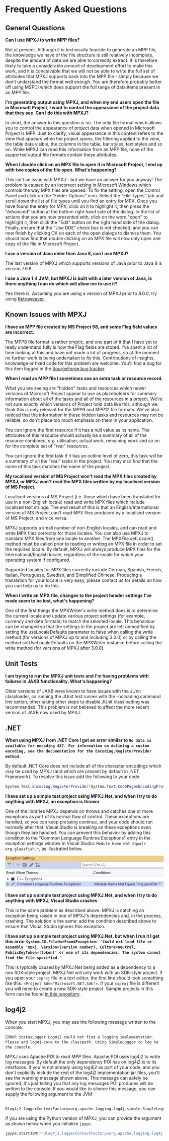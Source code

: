 # Frequently Asked Questions
## General Questions

**Can I use MPXJ to write MPP files?**

Not at present. Although it is technically feasible to generate an MPP file, the
knowledge we have of the file structure is still relatively incomplete, despite
the amount of data we are able to correctly extract. It is therefore likely to
take a considerable amount of development effort to make this work, and it is
conceivable that we will not be able to write the full set of attributes that
MPXJ supports back into the MPP file - simply because we don't understand the
format well enough. You are therefore probably better off using MSPDI which does
support the full range of data items present in an MPP file.

**I'm generating output using MPXJ, and when my end users open the file in
Microsoft Project, I want to control the appearance of the project data that
they see. Can I do this with MPXJ?**

In short, the answer to this question is no. The only file format which allows
you to control the appearance of project data when opened in Microsoft Project
is MPP. Just to clarify, visual appearance in this context refers to the view
that appears when the project opens, the filtering applied to the view, the
table data visible, the columns in the table, bar styles, text styles and so on.
While MPXJ can read this information from an MPP file, none of the supported
output file formats contain these attributes.

**When I double click on an MPX file to open it in Microsoft Project, I end up
with two copies of the file open. What's happening?**

This isn't an issue with MPXJ - but we have an answer for you anyway! The
problem is caused by an incorrect setting in Microsoft Windows which controls the
way MPX files are opened. To fix the setting, open the Control Panel and click
on the "Folder Options" icon. Select the "File Types" tab and scroll down the
list of file types until you find an entry for MPX. Once you have found the
entry for MPX, click on it to highlight it, then press the "Advanced" button at
the bottom right hand side of the dialog. In the list of actions that you are
now presented with, click on the word "open" to highlight it, then click the
"Edit" button on the right hand side of the dialog. Finally, ensure that the
"Use DDE" check box is not checked, and you can now finish by clicking OK on
each of the open dialogs to dismiss them. You should now find that double
clicking on an MPX file will now only open one copy of the file in Microsoft
Project.

**I use a version of Java older than Java 8, can I use MPXJ?**

The last version of MPXJ which supports versions of Java prior to Java 8 is
version 7.9.8.

**I use a Java 1.4 JVM, but MPXJ is built with a later version of Java, is there
anything I can do which will allow me to use it?**

Yes there is. Assuming you are using a version of MPXJ prior to 8.0.0,
try using [Retroweaver](http://retroweaver.sourceforge.net/).

## Known Issues with MPXJ
**I have an MPP file created by MS Project 98, and some Flag field values
are incorrect.**

The MPP8 file format is rather cryptic, and one part of it that I have yet to
really understand fully is how the Flag fields are stored. I've spent a lot of
time looking at this and have not made a lot of progress, so at the moment no
further work is being undertaken to fix this. Contributions of insights,
knowledge or fixed code for this problem are welcome. You'll find a bug for this
item logged in the
[SourgeForge bug tracker](http://sourceforge.net/tracker/index.php?func=detail&aid=816347&group_id=70649&atid=528541).

**When I read an MPP file I sometimes see an extra task or resource record.**

What you are seeing are "hidden" tasks and resources which newer versions of
Microsoft Project appear to use as placeholders for summary information about
all of the tasks and all of the resources in a project. We're not sure exactly
which versions of Project hold data like this, although we think this is only
relevant for the MPP9 and MPP12 file formats. We've also noticed that the
information in these hidden tasks and resources may not be reliable, so don't
place too much emphasis on them in your application.

You can ignore the first resource if it has a null value as its name. The
attributes of this resource should actually be a summary of all of the resource
combined, e.g. utilisation, actual work, remaining work and so on for the
complete set of "real" resources.

You can ignore the first task if it has an outline level of zero, this task will
be a summary of all the "real" tasks in the project. You may also find that the
name of this task matches the name of the project.

**My localised version of MS Project won't read the MPX files created by MPXJ,
or MPXJ won't read the MPX files written by my localised version of MS Project.**

Localised versions of MS Project (i.e. those which have been translated for use
in a non-English locale) read and write MPX files which include localised text
strings. The end result of this is that an English/International version of MS
Project can't read MPX files produced by a localised version of MS Project, and
vice versa.

MPXJ supports a small number of non-English locales, and can read and write MPX
files correctly for those locales. You can also use MPXJ to translate MPX files
from one locale to another. The MPXFile.setLocale() method must be called prior
to reading or writing an MPX file in order to set the required locale. By
default, MPXJ will always produce MPX files for the International/English locale,
regardless of the locale for which your operating system if configured.

Supported locales for MPX files currently include German, Spanish, French,
Italian, Portuguese, Swedish, and Simplified Chinese. Producing a translation
for your locale is very easy, please contact us for details on how you can help
us to do this.

**When I write an MPX file, changes to the project header settings I've made
seem to be lost, what's happening?**

One of the first things the MPXWriter's write method does is to determine the
current locale and update various project settings (for example, currency and
date formats) to match the selected locale. This behaviour can be changed so
that the settings in the project are left unmodified by setting the
useLocaleDefaults parameter to false when calling the write method (for versions
of MPXJ up to and including 3.0.0) or by calling the method setUseLocaleDefaults
on the MPXWriter instance before calling the write method (for versions of MPXJ
after 3.0.0).

## Unit Tests
**I am trying to run the MPXJ unit tests and I'm having problems with failures
in JAXB functionality. What's happening?**

Older versions of JAXB were known to have issues with the JUnit classloader, so
running the JUnit test runner with the -noloading command line option, other
taking other steps to disable JUnit classloading was recommended. This problem
is not believed to affect the more recent version of JAXB now used by MPXJ.

## .NET
**When using MPXJ from .NET Core I get an error similar to `No data is available
  for encoding 437. For information on defining a custom encoding, see the
  documentation for the Encoding.RegisterProvider method.`**

By default .NET Core does not include all of the character encodings which may
be used by MPXJ (and which are present by default in .NET Framework). To
resolve this issue add the following to your code:

```c#
System.Text.Encoding.RegisterProvider(System.Text.CodePagesEncodingProvider.Instance);
```

**I have set up a simple test project using MPXJ.Net, and when I try to do
anything with MPXJ, an exception is thrown**

One of the libraries MPXJ depends on throws and catches one or more exceptions
as part of its normal flow of control. These exceptions are handled, so you can
keep pressing continue, and your code should run normally after that.
Visual Studio is breaking on these exceptions even though they are
handled. You can prevent this behavior by adding this condition to the
"Common Language Runtime Exceptions" entry in the exception
settings window in Visual Studio: `Module Name Not Equals org.glassfish.*`,
as illustrated below.

![Visual Studio Exception Settings](images/exception-settings.png)

**I have set up a simple test project using MPXJ.Net, and when I try to do
anything with MPXJ, Visual Studio crashes**

This is the same problem as described above. MPXJ is catching an exception being
raised in one of MPXJ's dependencies and, in the process, crashing. The
solution is the same: add the condition described above to ensure that Visual
Studio ignores this exception.

**I have set up a simple test project using MPXJ.Net, but when I run it I get
this error `System.IO.FileNotFoundException: 'Could not load file or assembly
'mpxj, Version=(version number), Culture=neutral, PublicKeyToken=(token)'
or one of its dependencies. The system cannot find the file specified.'`**

This is typically caused by MPXJ.Net being added as a dependency to a non
SDK-style project. MPXJ.Net will only work with an SDK-style project.
If you open your `csproj` file in a text editor, the first line should look
something like this: `<Project Sdk="Microsoft.NET.Sdk">`. If your `csproj`
file is different you will need to create a new SDK-style project. Sample
projects in this form can be found [in this repository](https://github.com/joniles/mpxj-dotnet-samples).

## log4j2
When you start MPXJ, you may see the following message written to the console:

```
ERROR StatusLogger Log4j2 could not find a logging implementation.
Please add log4j-core to the classpath. Using SimpleLogger to log to the console.
```

MPXJ uses Apache POI to read MPP files. Apache POI uses log4j2 to write log
messages. By default the only dependency POI has on log4j2 is to its
interfaces. If you're not already using log4j2 as part of your code, and you
don't explicitly include the rest of the log4j2 implementation jar files,
you'll see the warning message shown above. This message can safely be ignored,
it's just telling you that any log messages POI produces will be written to the
console. If you would like to silence this message, you can supply the
following argument to the JVM:

```
-Dlog4j2.loggerContextFactory=org.apache.logging.log4j.simple.SimpleLoggerContextFactory
```

If you are using the Python version of MPXJ, you can provide the argument as
shown below when you initialize `jpype`.

```python
jpype.startJVM("-Dlog4j2.loggerContextFactory=org.apache.logging.log4j.simple.SimpleLoggerContextFactory")
```
